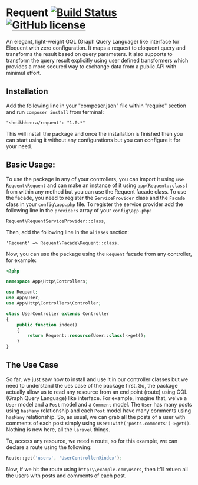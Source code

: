 # Requent [![Build Status](https://travis-ci.org/heera/requent.svg?branch=master)](https://travis-ci.org/heera/requent) [![GitHub license](https://img.shields.io/badge/license-MIT-blue.svg)](https://raw.githubusercontent.com/heera/requent/master/LICENSE)

An elegant, light-weight GQL (Graph Query Language) like interface for Eloquent with zero configuration. It maps a request to eloquent query and transforms the result based on query parameters. It also supports to transform the query result explicitly using user defined transformers which provides a more secured way to exchange data from a public API with minimul effort.

## Installation

Add the following line in your "composer.json" file within "require" section and run `composer install` from terminal:

    "sheikhheera/requent": "1.0.*"

This will install the package and once the installation is finished then you can start using it without any configurations but you can configure it for your need.

## Basic Usage:

To use the package in any of your controllers, you can import it using `use Requent\Requent` and can make an instance of it using `app(Requent::class)` from within any method but you can use the Requent facade class. To use the facade, you need to register the `ServiceProvider` class and the `Facade` class in your `config\app.php` file. To register the service provider add the following line in the `providers` array of your `config\app.php`:

    Requent\RequentServiceProvider::class,
    
Then, add the following line in the `aliases` section:

    'Requent' => Requent\Facade\Requent::class,
    
Now, you can use the package using the `Requent` facade from any controller, for example:

```php
<?php

namespace App\Http\Controllers;

use Requent;
use App\User;
use App\Http\Controllers\Controller;

class UserController extends Controller
{
    public function index()
    {
        return Requent::resource(User::class)->get();
    }
}
```

## The Use Case

So far, we just saw how to install and use it in our controller classes but we need to understand the ues case of the package first. So, the package actually allow us to read any resource from an end point (route) using GQL (Graph Query Language) like interface. For example, imagine that, we've a `User` model and a `Post` model and a `Comment` model. The `User` has many posts using `hasMany` relationship and each `Post` model have many comments using `hasMany` relationship. So, as usual, we can grab all the posts of a user with comments of each post simply using `User::with('posts.comments')->get()`. Nothing is new here, all the `laravel` things.

To, access any resource, we need a route, so for this example, we can declare a route using the following:
```php
Route::get('users', 'UserController@index');
````

Now, if we hit the route using `http:\\example.com\users`, then it'll retuen all the users with posts and comments of each post.

